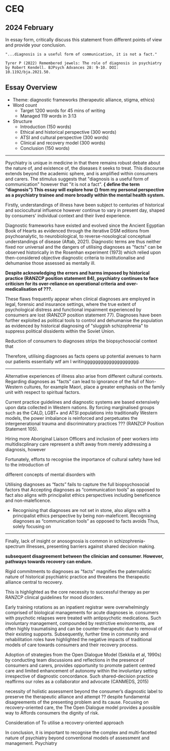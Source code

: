 # CEQ

## 2024 February
In essay form, critically discuss this statement from different points of view and provide your conclusion.
```
"...diagnosis is a useful form of communication, it is not a fact."

Tyrer P (2022) Remembered jewels: The role of diagnosis in psychiatry by Robert Kendell. BJPsych Advances 28: 9-10. DOI: 10.1192/bja.2021.50.
```
## Essay Overview

- Theme: diagnostic frameworks (therapeutic alliance, stigma, ethics)
- Word count
  - Target 1200 words for 45 mins of writing
  - Managed 119 words in 3:13
- Structure
  - Introduction (150 words)
  - Ethical and historical perspective (300 words)
  - ATSI and cultural perspective (300 words)
  - Clinical and recovery model (300 words)
  - Conclusion (150 words)

---

<!-- Introduction: 83/150 words -->

Psychiatry is unique in medicine in that there remains robust debate about the nature of, and existence of, the diseases it seeks to treat. This discourse extends beyond the academic sphere, and is amplified within consumers and carers. The stimulus suggests that "diagnosis is a useful form of communication" however that "it is not a fact". 
**{ define the term “diagnosis”}
This essay will explore how {} from my personal perspective as a psychiatry trainee and more broadly within the mental health system.**

<!-- 
Paragraph 1: / 300 words
Ethical and historical
Re quote: shit changes and needs to change
 -->

Firstly, understandings of illness have been subject to centuries of historical and sociocultural influence however continue to vary in present day, shaped by consumers' individual context and their lived experience. 

Diagnostic frameworks have existed and evolved since the Ancient Egyptian Book of Hearts as evidenced through the iterative DSM editions from psychoanalytic, to neurobiological, to reverse-nosological conceptual understandings of disease (Aftab, 2021). Diagnostic terms are thus neither fixed nor universal and the dangers of utilising diagnoses as "facts" can be observed historically in the Rosenhan experiment (1973) which relied upon then-considered objective diagnostic criteria to institutionalise and dehumanise those assessed as mentally ill. 

**Despite acknowledging the errors and harms imposed by historical practice (RANZCP position statement 84), psychiatry continues to face criticism for its over-reliance on operational criteria and over-medicalisation of ???.**

These flaws frequently appear when clinical diagnoses are employed in legal, forensic and insurance settings, where the true extent of psychological distress and functional impairment experienced by consumers are lost (RANZCP position statement 77). Diagnoses have been further exploited as political tools to control and dehumanise the population as evidenced by historical diagnosing of "sluggish schizophrenia" to suppress political dissidents within the Soviet Union.

Reduction of consumers to diagnoses strips the biopsychosocial context that 

Therefore, utilising diagnoses as facts opens up potential avenues to harm our patients essentially wtf am I writingggggggggggggggggggg.

---

<!-- 
Paragraph 2: 
ATSI and cultural
Re quote: diagnosis varies as per culture, not fixed
 -->

Alternative experiences of illness also arise from different cultural contexts. Regarding diagnoses as "facts" can lead to ignorance of the full of Non-Western cultures, for example Maori, place a greater emphasis on the family unit with respect to spiritual factors. 

Current practice guidelines and diagnostic systems are based extensively upon data collected in Western nations. By forcing marginalised groups such as the CALD, LGBT+ and ATSI populations into traditionally Western models, the power imbalance is reinforced and perpetuates the intergenerational trauma and discriminatory practices ??? (RANZCP Position Statement 105). 

Hiring more Aboriginal Liaison Officers and inclusion of peer workers into multidiscplinary care represent a shift away from merely addressing a diagnosis, however

Fortunately, efforts to recognise the importance of cultural safety have led to the introduction of 


different concepts of mental disorders with

Utilising diagnoses as “facts” fails to capture the full biopsychosocial factors that 
Accepting diagnoses as “communication tools” as opposed to fact also aligns with principalist ethics perspectives including beneficence and non-maleficence.


-	Recognising that diagnoses are not set in stone, also aligns with a principalist ethics perspective by being non-maleficent. Recognising diagnoses as “communication tools” as opposed to facts avoids 
Thus, solely focusing on 

---

<!-- 
Paragraph 3: 254/300 words
Clinical example + recovery model + open dialogue
Re quote: recovery does not depend on diagnosis
-->


Finally, lack of insight or anosognosia is common in schizophrenia-spectrum illnesses, presenting barriers against shared decision making.

**subsequent disagreement between the clinician and consumer. However, pathways towards recovery can endure.**

Rigid commitments to diagnoses as "facts" magnifies the paternalistic nature of historical psychiatric practice and threatens the therapeutic alliance central to recovery.

This is highlighted as the core necessity to successful therapy as per RANZCP clinical guidelines for mood disorders.

Early training rotations as an inpatient registrar were overwhelmingly comprised of biological managements for acute diagnoses ie. consumers with psychotic relapses were treated with antipsychotic medications. Such involuntary management, compounded by restrictive environments, are often highly traumatising and can be counter-therapeutic due to removal of their existing supports. Subsequently, further time in community and rehabilitation roles have highlighted the negative impacts of traditional models of care towards consumers and their recovery process. 

Adoption of strategies from the Open Dialogue Model (Sekkila et al, 1990s) by conducting team discussions and reflections in the presence of consumers and carers, provides opportunity to promote patient centred care and limited enhancement of autonomy within the involuntary setting irrespective of diagnostic concordance. Such shared-decision practice reaffirms our roles as a collaborator and advocate (CANMEDS, 2015) 

necessity of holistic assessment beyond the consumer’s diagnostic label to preserve the therapeutic alliance and attempt ?? despite fundamental disagreements of the presenting problem and its cause. 
Focusing on recovery-oriented care, the 
The Open Dialogue model provides a possible way to 
Affords consumers the dignity of risk. 

Consideration of 
To utilise a recovery-oriented approach 

<!-- Conclusion: 21/150 words -->

In conclusion, it is important to recognise the complex and multi-faceted nature of psychiatry beyond conventional models of assessment and management. Psychiatry 